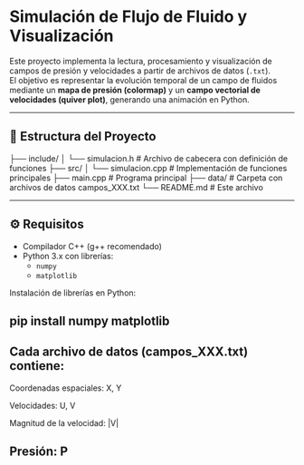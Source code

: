 # Simulación de Flujo de Fluido y Visualización

Este proyecto implementa la lectura, procesamiento y visualización de campos de presión y velocidades a partir de archivos de datos (`.txt`).  
El objetivo es representar la evolución temporal de un campo de fluidos mediante un **mapa de presión (colormap)** y un **campo vectorial de velocidades (quiver plot)**, generando una animación en Python.

---

## 📂 Estructura del Proyecto

├── include/
│ └── simulacion.h # Archivo de cabecera con definición de funciones
├── src/
│ └── simulacion.cpp # Implementación de funciones principales
├── main.cpp # Programa principal
├── data/ # Carpeta con archivos de datos campos_XXX.txt
└── README.md # Este archivo


---

## ⚙️ Requisitos

- Compilador C++ (g++ recomendado)
- Python 3.x con librerías:
  - `numpy`
  - `matplotlib`

Instalación de librerías en Python:


pip install numpy matplotlib
---

## Cada archivo de datos (campos_XXX.txt) contiene:

Coordenadas espaciales: X, Y

Velocidades: U, V

Magnitud de la velocidad: |V|

Presión: P
---

